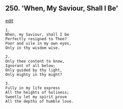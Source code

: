 
## 250.  'When, My Saviour, Shall I Be'
[edit](https://docs.google.com/document/d/1yp62aAakFBfU9HI9SOmC3Hq_zeMbeYG5/edit?mode=html)




    1.
    When, my Saviour, shall I be 
    Perfectly resigned to Thee? 
    Poor and vile in my own eyes, 
    Only in thy wisdom wise. 

    2.
    Only thee content to know, 
    Ignorant of all below; 
    Only guided by thy light, 
    Only mighty in thy might? 

    3.
    Fully in my life express 
    All the heights of holiness; 
    Sweetly let my spirit prove 
    All the depths of humble love.
